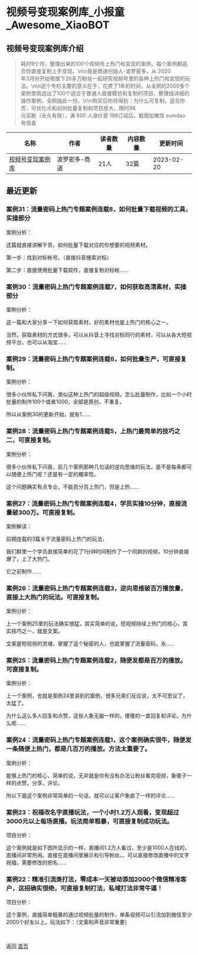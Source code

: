 # 视频号变现案例库_小报童_Awesome_XiaoBOT

## 视频号变现案例库介绍
> 耗时9个月，整理出来的100个视频号上热门和变现的案例。每个案例都适合你直接复制上手变现。\n\n我是商道创始人-波罗密多，从 2020  
年3月份开始带旗下20多万粉丝一起研究视频号里的各种上热门和变现的玩法。\n\n这个专栏主要的意义在于，花费了1年的时间，从全网的2000多个案例里挑选出了100个适合于普通人直接模仿和复制的项目，整理成详细的操作案例，全网独此一份。\n\n购买后你将得到：为什么可复制，适合你否，可优化点和如何批量复制和项目放大，限时98  
元买断（永久有效），满 500 人涨价至 198订阅后，截图加微信 sumdao 有惊喜  
  


|名称|作者|读者数量|内容数量|更新时间|
|---|---|---|---|---|
|[视频号变现案例库](https://xiaobot.net/p/sumdao?refer=9c3f1c95-a052-465a-9902-f6d75080262a)|波罗密多-商道|21人|32篇|2023-02-20|

## 最近更新
### 案例31：流量密码上热门专题案例连载8，如何批量下载视频的工具，实操部分

案例分析：

这篇就直接讲解干货，如何批量下载对应的你想要的视频素材。

第一步：找到对标帐号。（直接抖音搜索对标）

第二步：直接使用批量下载软件，直接复制对标帐......

### 案例30：流量密码上热门专题案例连载7，如何获取高清素材，实操部分

案例分析：

这一篇和大家分享一下如何获取素材，好的素材也是上热门的核心之一。

当然，获取素材的方式很多，可以从抖音上寻找对标同行的素材，可以从各大短视频平台，也可以从淘宝......

### 案例29：流量密码上热门专题案例连载6，如何批量生产，可直接复制。

案例分析：

很多小伙伴私下问我，类似这种上热门的超级视频，怎么批量制作，比如一个小时批量的制作100个或者1000，全部是原创，不重复。

所以从案例30的更新开始，就有1......

### 案例28：流量密码上热门专题案例连载5，上热门最简单的技巧之二，可直接复制。

案例分析：

很多小伙伴私下问我，前几个案例那种几句话的逆向思维的玩法，是不是每条都可以随便上热门呢？还是有一定的概率性。

这个问题确实有点专业，不能百分百上热门，但是上热......

### 案例27：流量密码上热门专题案例连载4，学员实操10分钟，直接流量破300万。可直接复制。

案例解读：

前期连载的3篇关于流量密码上热门的玩法，

我们群里一个学员直接简单的花了1分钟时间制作了一个同款的视频，10分钟直接爆了，上了大热门。

它之前制作......

### 案例26：流量密码上热门专题案例连载3，逆向思维破百万播放量，直接上大热门的玩法。可直接复制。

案例分析：

上一个案例25里的玩法确实很猛，其实简单的说，短视频持续上热门的核心，其实技巧之一，就是文案。

文案是短视频的灵魂，掌握了这个秘密的人，也就掌握了流量密码，永......

### 案例25：流量密码上热门专题案例连载2，随便发都是百万的播放。可直接复制。

案例分析：

上一个案例，也就是案例24里讲到的案例，很多兄弟们反应说，太不可思议了，太猛了。

为什么这么多人回复和点赞，这些人象无脑一样的，傻傻的一直回复和评论。为什么呢......

### 案例24：流量密码上热门专题案例连载1，这个案例确实很牛，随便发一条随便上热门，都是几百万的播放。方法太重要了。

案例分析：

能够上热门的核心，简单的说，无非就是你有没有办法让粉丝看完视频，象傻子一样的点赞，分享，评论。

所以下面这个案例非常简单的一句话，就可以让客户象疯了一样的评论......

### 案例23：祝福改名字直播玩法，一个小时1.2万人观看，变现超过3000元以上每场直播。玩法简单粗暴，可直接复制成功玩法。

项目分析：

这个案例就是如下图所显示的一样，直播间1.2万人看过，至少是1000人在线的，直播间非常热闹。直接在直播间里展示和引导粉丝。。可以直接修改直播中的文字祝福，需要修改的把名......

### 案例22：精准引流类打法，零成本一天被动添加2000个微信精准客户，这招确实很绝，可直接复制打法，私域打法非常牛逼！

项目分析：

这个案例，直接简单粗暴的通过视频批量的制作，单条视频可以引流加到微信至少2000个好友以上。玩法如下：（文案和声音非常重要）


<a href="https://github.com/Reno9527/awesome-xiaobot" style="color: white; text-decoration: none;">awesome-xiaobot</a>

返回 [首页](../README.md)
